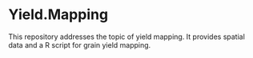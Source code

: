 # Yield.Mapping
This repository addresses the topic of yield mapping. It provides spatial data and a R script for grain yield mapping. 
